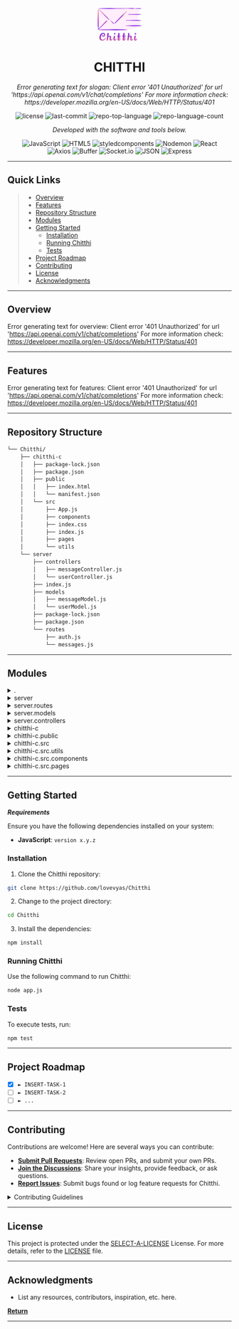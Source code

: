 <p align="center">
  <img src="./chitthi-c/src/assets/small_logo.png" width="100" />
</p>
<p align="center">
    <h1 align="center">CHITTHI</h1>
</p>
<p align="center">
    <em>Error generating text for slogan: Client error '401 Unauthorized' for url 'https://api.openai.com/v1/chat/completions'
For more information check: https://developer.mozilla.org/en-US/docs/Web/HTTP/Status/401</em>
</p>
<p align="center">
	<img src="https://img.shields.io/github/license/lovevyas/Chitthi?style=flat&color=0080ff" alt="license">
	<img src="https://img.shields.io/github/last-commit/lovevyas/Chitthi?style=flat&color=0080ff" alt="last-commit">
	<img src="https://img.shields.io/github/languages/top/lovevyas/Chitthi?style=flat&color=0080ff" alt="repo-top-language">
	<img src="https://img.shields.io/github/languages/count/lovevyas/Chitthi?style=flat&color=0080ff" alt="repo-language-count">
<p>
<p align="center">
		<em>Developed with the software and tools below.</em>
</p>
<p align="center">
	<img src="https://img.shields.io/badge/JavaScript-F7DF1E.svg?style=flat&logo=JavaScript&logoColor=black" alt="JavaScript">
	<img src="https://img.shields.io/badge/HTML5-E34F26.svg?style=flat&logo=HTML5&logoColor=white" alt="HTML5">
	<img src="https://img.shields.io/badge/styledcomponents-DB7093.svg?style=flat&logo=styled-components&logoColor=white" alt="styledcomponents">
	<img src="https://img.shields.io/badge/Nodemon-76D04B.svg?style=flat&logo=Nodemon&logoColor=white" alt="Nodemon">
	<img src="https://img.shields.io/badge/React-61DAFB.svg?style=flat&logo=React&logoColor=black" alt="React">
	<br>
	<img src="https://img.shields.io/badge/Axios-5A29E4.svg?style=flat&logo=Axios&logoColor=white" alt="Axios">
	<img src="https://img.shields.io/badge/Buffer-231F20.svg?style=flat&logo=Buffer&logoColor=white" alt="Buffer">
	<img src="https://img.shields.io/badge/Socket.io-010101.svg?style=flat&logo=socketdotio&logoColor=white" alt="Socket.io">
	<img src="https://img.shields.io/badge/JSON-000000.svg?style=flat&logo=JSON&logoColor=white" alt="JSON">
	<img src="https://img.shields.io/badge/Express-000000.svg?style=flat&logo=Express&logoColor=white" alt="Express">
</p>
<hr>

##  Quick Links

> - [ Overview](#-overview)
> - [ Features](#-features)
> - [ Repository Structure](#-repository-structure)
> - [ Modules](#-modules)
> - [ Getting Started](#-getting-started)
>   - [ Installation](#-installation)
>   - [ Running Chitthi](#-running-Chitthi)
>   - [ Tests](#-tests)
> - [ Project Roadmap](#-project-roadmap)
> - [ Contributing](#-contributing)
> - [ License](#-license)
> - [ Acknowledgments](#-acknowledgments)

---

##  Overview

Error generating text for overview: Client error '401 Unauthorized' for url 'https://api.openai.com/v1/chat/completions'
For more information check: https://developer.mozilla.org/en-US/docs/Web/HTTP/Status/401

---

##  Features

Error generating text for features: Client error '401 Unauthorized' for url 'https://api.openai.com/v1/chat/completions'
For more information check: https://developer.mozilla.org/en-US/docs/Web/HTTP/Status/401

---

##  Repository Structure

```sh
└── Chitthi/
    ├── chitthi-c
    │   ├── package-lock.json
    │   ├── package.json
    │   ├── public
    │   │   ├── index.html
    │   │   └── manifest.json
    │   └── src
    │       ├── App.js
    │       ├── components
    │       ├── index.css
    │       ├── index.js
    │       ├── pages
    │       └── utils
    └── server
        ├── controllers
        │   ├── messageController.js
        │   └── userController.js
        ├── index.js
        ├── models
        │   ├── messageModel.js
        │   └── userModel.js
        ├── package-lock.json
        ├── package.json
        └── routes
            ├── auth.js
            └── messages.js
```

---

##  Modules

<details closed><summary>.</summary>

| File                                                                     | Summary                                                                                                                                                                                                             |
| ---                                                                      | ---                                                                                                                                                                                                                 |
| [.gitignore](https://github.com/lovevyas/Chitthi/blob/master/.gitignore) | Error generating text for .gitignore: Client error '401 Unauthorized' for url 'https://api.openai.com/v1/chat/completions'
For more information check: https://developer.mozilla.org/en-US/docs/Web/HTTP/Status/401 |

</details>

<details closed><summary>server</summary>

| File                                                                                          | Summary                                                                                                                                                                                                                           |
| ---                                                                                           | ---                                                                                                                                                                                                                               |
| [index.js](https://github.com/lovevyas/Chitthi/blob/master/server/index.js)                   | Error generating text for server/index.js: Client error '401 Unauthorized' for url 'https://api.openai.com/v1/chat/completions'
For more information check: https://developer.mozilla.org/en-US/docs/Web/HTTP/Status/401          |
| [package-lock.json](https://github.com/lovevyas/Chitthi/blob/master/server/package-lock.json) | Error generating text for server/package-lock.json: Client error '401 Unauthorized' for url 'https://api.openai.com/v1/chat/completions'
For more information check: https://developer.mozilla.org/en-US/docs/Web/HTTP/Status/401 |
| [package.json](https://github.com/lovevyas/Chitthi/blob/master/server/package.json)           | Error generating text for server/package.json: Client error '401 Unauthorized' for url 'https://api.openai.com/v1/chat/completions'
For more information check: https://developer.mozilla.org/en-US/docs/Web/HTTP/Status/401      |

</details>

<details closed><summary>server.routes</summary>

| File                                                                                     | Summary                                                                                                                                                                                                                            |
| ---                                                                                      | ---                                                                                                                                                                                                                                |
| [messages.js](https://github.com/lovevyas/Chitthi/blob/master/server/routes/messages.js) | Error generating text for server/routes/messages.js: Client error '401 Unauthorized' for url 'https://api.openai.com/v1/chat/completions'
For more information check: https://developer.mozilla.org/en-US/docs/Web/HTTP/Status/401 |
| [auth.js](https://github.com/lovevyas/Chitthi/blob/master/server/routes/auth.js)         | Error generating text for server/routes/auth.js: Client error '401 Unauthorized' for url 'https://api.openai.com/v1/chat/completions'
For more information check: https://developer.mozilla.org/en-US/docs/Web/HTTP/Status/401     |

</details>

<details closed><summary>server.models</summary>

| File                                                                                             | Summary                                                                                                                                                                                                                                |
| ---                                                                                              | ---                                                                                                                                                                                                                                    |
| [userModel.js](https://github.com/lovevyas/Chitthi/blob/master/server/models/userModel.js)       | Error generating text for server/models/userModel.js: Client error '401 Unauthorized' for url 'https://api.openai.com/v1/chat/completions'
For more information check: https://developer.mozilla.org/en-US/docs/Web/HTTP/Status/401    |
| [messageModel.js](https://github.com/lovevyas/Chitthi/blob/master/server/models/messageModel.js) | Error generating text for server/models/messageModel.js: Client error '401 Unauthorized' for url 'https://api.openai.com/v1/chat/completions'
For more information check: https://developer.mozilla.org/en-US/docs/Web/HTTP/Status/401 |

</details>

<details closed><summary>server.controllers</summary>

| File                                                                                                            | Summary                                                                                                                                                                                                                                          |
| ---                                                                                                             | ---                                                                                                                                                                                                                                              |
| [userController.js](https://github.com/lovevyas/Chitthi/blob/master/server/controllers/userController.js)       | Error generating text for server/controllers/userController.js: Client error '401 Unauthorized' for url 'https://api.openai.com/v1/chat/completions'
For more information check: https://developer.mozilla.org/en-US/docs/Web/HTTP/Status/401    |
| [messageController.js](https://github.com/lovevyas/Chitthi/blob/master/server/controllers/messageController.js) | Error generating text for server/controllers/messageController.js: Client error '401 Unauthorized' for url 'https://api.openai.com/v1/chat/completions'
For more information check: https://developer.mozilla.org/en-US/docs/Web/HTTP/Status/401 |

</details>

<details closed><summary>chitthi-c</summary>

| File                                                                                             | Summary                                                                                                                                                                                                                              |
| ---                                                                                              | ---                                                                                                                                                                                                                                  |
| [package-lock.json](https://github.com/lovevyas/Chitthi/blob/master/chitthi-c/package-lock.json) | Error generating text for chitthi-c/package-lock.json: Client error '401 Unauthorized' for url 'https://api.openai.com/v1/chat/completions'
For more information check: https://developer.mozilla.org/en-US/docs/Web/HTTP/Status/401 |
| [package.json](https://github.com/lovevyas/Chitthi/blob/master/chitthi-c/package.json)           | Error generating text for chitthi-c/package.json: Client error '401 Unauthorized' for url 'https://api.openai.com/v1/chat/completions'
For more information check: https://developer.mozilla.org/en-US/docs/Web/HTTP/Status/401      |

</details>

<details closed><summary>chitthi-c.public</summary>

| File                                                                                            | Summary                                                                                                                                                                                                                                 |
| ---                                                                                             | ---                                                                                                                                                                                                                                     |
| [index.html](https://github.com/lovevyas/Chitthi/blob/master/chitthi-c/public/index.html)       | Error generating text for chitthi-c/public/index.html: Client error '401 Unauthorized' for url 'https://api.openai.com/v1/chat/completions'
For more information check: https://developer.mozilla.org/en-US/docs/Web/HTTP/Status/401    |
| [manifest.json](https://github.com/lovevyas/Chitthi/blob/master/chitthi-c/public/manifest.json) | Error generating text for chitthi-c/public/manifest.json: Client error '401 Unauthorized' for url 'https://api.openai.com/v1/chat/completions'
For more information check: https://developer.mozilla.org/en-US/docs/Web/HTTP/Status/401 |

</details>

<details closed><summary>chitthi-c.src</summary>

| File                                                                                 | Summary                                                                                                                                                                                                                          |
| ---                                                                                  | ---                                                                                                                                                                                                                              |
| [index.js](https://github.com/lovevyas/Chitthi/blob/master/chitthi-c/src/index.js)   | Error generating text for chitthi-c/src/index.js: Client error '401 Unauthorized' for url 'https://api.openai.com/v1/chat/completions'
For more information check: https://developer.mozilla.org/en-US/docs/Web/HTTP/Status/401  |
| [App.js](https://github.com/lovevyas/Chitthi/blob/master/chitthi-c/src/App.js)       | Error generating text for chitthi-c/src/App.js: Client error '401 Unauthorized' for url 'https://api.openai.com/v1/chat/completions'
For more information check: https://developer.mozilla.org/en-US/docs/Web/HTTP/Status/401    |
| [index.css](https://github.com/lovevyas/Chitthi/blob/master/chitthi-c/src/index.css) | Error generating text for chitthi-c/src/index.css: Client error '401 Unauthorized' for url 'https://api.openai.com/v1/chat/completions'
For more information check: https://developer.mozilla.org/en-US/docs/Web/HTTP/Status/401 |

</details>

<details closed><summary>chitthi-c.src.utils</summary>

| File                                                                                             | Summary                                                                                                                                                                                                                                   |
| ---                                                                                              | ---                                                                                                                                                                                                                                       |
| [APIRoutes.js](https://github.com/lovevyas/Chitthi/blob/master/chitthi-c/src/utils/APIRoutes.js) | Error generating text for chitthi-c/src/utils/APIRoutes.js: Client error '401 Unauthorized' for url 'https://api.openai.com/v1/chat/completions'
For more information check: https://developer.mozilla.org/en-US/docs/Web/HTTP/Status/401 |

</details>

<details closed><summary>chitthi-c.src.components</summary>

| File                                                                                                            | Summary                                                                                                                                                                                                                                             |
| ---                                                                                                             | ---                                                                                                                                                                                                                                                 |
| [Welcome.jsx](https://github.com/lovevyas/Chitthi/blob/master/chitthi-c/src/components/Welcome.jsx)             | Error generating text for chitthi-c/src/components/Welcome.jsx: Client error '401 Unauthorized' for url 'https://api.openai.com/v1/chat/completions'
For more information check: https://developer.mozilla.org/en-US/docs/Web/HTTP/Status/401       |
| [Contacts.jsx](https://github.com/lovevyas/Chitthi/blob/master/chitthi-c/src/components/Contacts.jsx)           | Error generating text for chitthi-c/src/components/Contacts.jsx: Client error '401 Unauthorized' for url 'https://api.openai.com/v1/chat/completions'
For more information check: https://developer.mozilla.org/en-US/docs/Web/HTTP/Status/401      |
| [ChatContainer.jsx](https://github.com/lovevyas/Chitthi/blob/master/chitthi-c/src/components/ChatContainer.jsx) | Error generating text for chitthi-c/src/components/ChatContainer.jsx: Client error '401 Unauthorized' for url 'https://api.openai.com/v1/chat/completions'
For more information check: https://developer.mozilla.org/en-US/docs/Web/HTTP/Status/401 |
| [SetAvatar.jsx](https://github.com/lovevyas/Chitthi/blob/master/chitthi-c/src/components/SetAvatar.jsx)         | Error generating text for chitthi-c/src/components/SetAvatar.jsx: Client error '401 Unauthorized' for url 'https://api.openai.com/v1/chat/completions'
For more information check: https://developer.mozilla.org/en-US/docs/Web/HTTP/Status/401     |
| [ChatInput.jsx](https://github.com/lovevyas/Chitthi/blob/master/chitthi-c/src/components/ChatInput.jsx)         | Error generating text for chitthi-c/src/components/ChatInput.jsx: Client error '401 Unauthorized' for url 'https://api.openai.com/v1/chat/completions'
For more information check: https://developer.mozilla.org/en-US/docs/Web/HTTP/Status/401     |
| [Logout.jsx](https://github.com/lovevyas/Chitthi/blob/master/chitthi-c/src/components/Logout.jsx)               | Error generating text for chitthi-c/src/components/Logout.jsx: Client error '401 Unauthorized' for url 'https://api.openai.com/v1/chat/completions'
For more information check: https://developer.mozilla.org/en-US/docs/Web/HTTP/Status/401        |

</details>

<details closed><summary>chitthi-c.src.pages</summary>

| File                                                                                             | Summary                                                                                                                                                                                                                                   |
| ---                                                                                              | ---                                                                                                                                                                                                                                       |
| [Register.jsx](https://github.com/lovevyas/Chitthi/blob/master/chitthi-c/src/pages/Register.jsx) | Error generating text for chitthi-c/src/pages/Register.jsx: Client error '401 Unauthorized' for url 'https://api.openai.com/v1/chat/completions'
For more information check: https://developer.mozilla.org/en-US/docs/Web/HTTP/Status/401 |
| [Chat.jsx](https://github.com/lovevyas/Chitthi/blob/master/chitthi-c/src/pages/Chat.jsx)         | Error generating text for chitthi-c/src/pages/Chat.jsx: Client error '401 Unauthorized' for url 'https://api.openai.com/v1/chat/completions'
For more information check: https://developer.mozilla.org/en-US/docs/Web/HTTP/Status/401     |
| [Login.jsx](https://github.com/lovevyas/Chitthi/blob/master/chitthi-c/src/pages/Login.jsx)       | Error generating text for chitthi-c/src/pages/Login.jsx: Client error '401 Unauthorized' for url 'https://api.openai.com/v1/chat/completions'
For more information check: https://developer.mozilla.org/en-US/docs/Web/HTTP/Status/401    |

</details>

---

##  Getting Started

***Requirements***

Ensure you have the following dependencies installed on your system:

* **JavaScript**: `version x.y.z`

###  Installation

1. Clone the Chitthi repository:

```sh
git clone https://github.com/lovevyas/Chitthi
```

2. Change to the project directory:

```sh
cd Chitthi
```

3. Install the dependencies:

```sh
npm install
```

###  Running Chitthi

Use the following command to run Chitthi:

```sh
node app.js
```

###  Tests

To execute tests, run:

```sh
npm test
```

---

##  Project Roadmap

- [X] `► INSERT-TASK-1`
- [ ] `► INSERT-TASK-2`
- [ ] `► ...`

---

##  Contributing

Contributions are welcome! Here are several ways you can contribute:

- **[Submit Pull Requests](https://github/lovevyas/Chitthi/blob/main/CONTRIBUTING.md)**: Review open PRs, and submit your own PRs.
- **[Join the Discussions](https://github/lovevyas/Chitthi/discussions)**: Share your insights, provide feedback, or ask questions.
- **[Report Issues](https://github/lovevyas/Chitthi/issues)**: Submit bugs found or log feature requests for Chitthi.

<details closed>
    <summary>Contributing Guidelines</summary>

1. **Fork the Repository**: Start by forking the project repository to your GitHub account.
2. **Clone Locally**: Clone the forked repository to your local machine using a Git client.
   ```sh
   git clone https://github.com/lovevyas/Chitthi
   ```
3. **Create a New Branch**: Always work on a new branch, giving it a descriptive name.
   ```sh
   git checkout -b new-feature-x
   ```
4. **Make Your Changes**: Develop and test your changes locally.
5. **Commit Your Changes**: Commit with a clear message describing your updates.
   ```sh
   git commit -m 'Implemented new feature x.'
   ```
6. **Push to GitHub**: Push the changes to your forked repository.
   ```sh
   git push origin new-feature-x
   ```
7. **Submit a Pull Request**: Create a PR against the original project repository. Clearly describe the changes and their motivations.

Once your PR is reviewed and approved, it will be merged into the main branch.

</details>

---

##  License

This project is protected under the [SELECT-A-LICENSE](https://choosealicense.com/licenses) License. For more details, refer to the [LICENSE](https://choosealicense.com/licenses/) file.

---

##  Acknowledgments

- List any resources, contributors, inspiration, etc. here.

[**Return**](#-quick-links)

---
